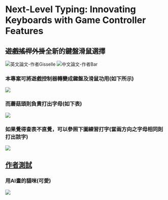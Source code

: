 # Next-Level Typing: Innovating Keyboards with Game Controller Features

## ~~遊戲搖桿外掛~~全新的鍵盤滑鼠選擇
![英文論文-作者Gisselle](https://docs.google.com/document/d/1JxDstr3RsPfJLiWM2gzea3LqMRVgefcIDXtrezKySNg/edit?usp=sharing)
![中文論文-作者Bar](https://docs.google.com/document/d/1Q2ETZSplnWTdORtYDw9SVrERw473R_R0VNYkRyjINpQ/edit?usp=sharing)
### 本專案可將遊戲控制器轉變成鍵盤及滑鼠功用(如下所示)
![](https://raw.githubusercontent.com/Bar-a-killer/Ps4Controller/main/help/gesture.png)
### 而蘑菇頭則負責打出字母(如下表)
![](https://raw.githubusercontent.com/Bar-a-killer/Ps4Controller/main/help/%E5%AD%97%E6%AF%8D%E5%B0%8D%E7%85%A7%E8%A1%A8.png)
### 如果覺得查表不直覺，可以參照下圖練習打字(當兩方向之字母相同則打出該字)

![](https://raw.githubusercontent.com/Bar-a-killer/Ps4Controller/main/help/%E7%A4%BA%E6%84%8F%E5%9C%96.png)
## [作者測試](https://github.com/Bar-a-killer/Ps4Controller/blob/main/help/IMG_7094.gif)
### 用AI畫的貓咪(可愛)
![](https://raw.githubusercontent.com/Bar-a-killer/Ps4Controller/main/help/AIcat.jpeg)
